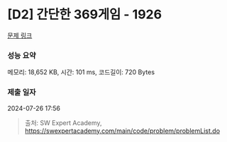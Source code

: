 # [D2] 간단한 369게임 - 1926 

[문제 링크](https://swexpertacademy.com/main/code/problem/problemDetail.do?contestProbId=AV5PTeo6AHUDFAUq) 

### 성능 요약

메모리: 18,652 KB, 시간: 101 ms, 코드길이: 720 Bytes

### 제출 일자

2024-07-26 17:56



> 출처: SW Expert Academy, https://swexpertacademy.com/main/code/problem/problemList.do